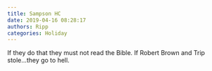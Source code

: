 ```yaml
---
title: Sampson HC
date: 2019-04-16 08:28:17
authors: Ripp
categories: Holiday
---
```


 If they do that they must not read the Bible. If Robert Brown and Trip stole...they go to hell.